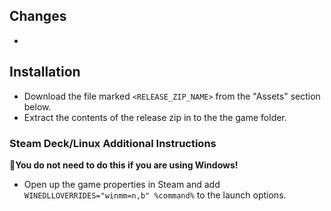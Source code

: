 ## Changes  
- 
 
## Installation  
- Download the file marked `<RELEASE_ZIP_NAME>` from the "Assets" section below.
- Extract the contents of the release zip in to the the game folder.
  
### Steam Deck/Linux Additional Instructions
🚩**You do not need to do this if you are using Windows!**
- Open up the game properties in Steam and add `WINEDLLOVERRIDES="winmm=n,b" %command%` to the launch options.  